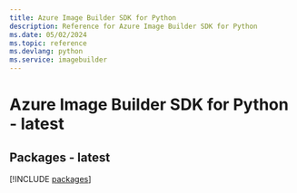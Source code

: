```yaml
---
title: Azure Image Builder SDK for Python
description: Reference for Azure Image Builder SDK for Python
ms.date: 05/02/2024
ms.topic: reference
ms.devlang: python
ms.service: imagebuilder
---
```

# Azure Image Builder SDK for Python - latest
## Packages - latest
[!INCLUDE [packages](image-builder-index.md)]